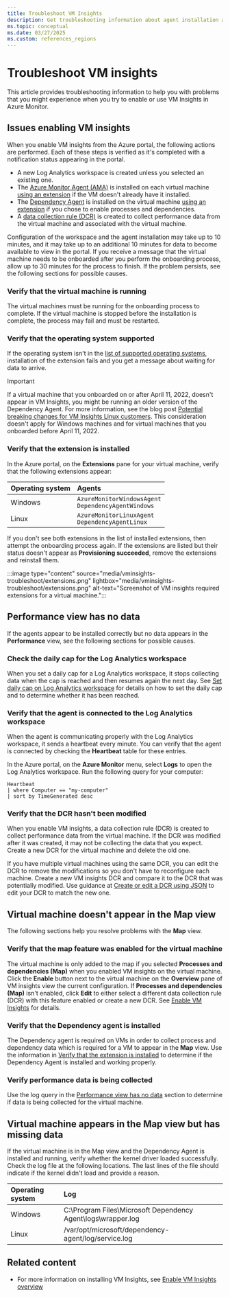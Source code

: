 ```yaml
---
title: Troubleshoot VM Insights
description: Get troubleshooting information about agent installation and the use of the VM Insights feature in Azure Monitor.
ms.topic: conceptual
ms.date: 03/27/2025
ms.custom: references_regions
---
```


# Troubleshoot VM insights

This article provides troubleshooting information to help you with problems that you might experience when you try to enable or use VM Insights in Azure Monitor.

## Issues enabling VM insights

When you enable VM insights from the Azure portal, the following actions are performed. Each of these steps is verified as it's completed with a notification status appearing in the portal.

* A new Log Analytics workspace is created unless you selected an existing one.
* The [Azure Monitor Agent (AMA)](../agents/azure-monitor-agent-overview.md) is installed on each virtual machine [using an extension](../agents/azure-monitor-agent-manage.md#install-the-agent-extension) if the VM doesn't already have it installed.
* The [Dependency Agent](./vminsights-dependency-agent.md) is installed on the virtual machine [using an extension](/azure/virtual-machines/extensions/agent-dependency-windows) if you chose to enable processes and dependencies.
* A [data collection rule (DCR)](../agents/data-collection-rule-overview.md) is created to collect performance data from the virtual machine and associated with the virtual machine.

Configuration of the workspace and the agent installation may take up to 10 minutes, and it may take up to an additional 10 minutes for data to become available to view in the portal. If you receive a message that the virtual machine needs to be onboarded after you perform the onboarding process, allow up to 30 minutes for the process to finish. If the problem persists, see the following sections for possible causes.

### Verify that the virtual machine is running
The virtual machines must be running for the onboarding process to complete. If the virtual machine is stopped before the installation is complete, the process may fail and must be restarted.

### Verify that the operating system supported
If the operating system isn't in the [list of supported operating systems](vminsights-enable-overview.md#supported-operating-systems), installation of the extension fails and you get a message about waiting for data to arrive.

> [!IMPORTANT]
> If a virtual machine that you onboarded on or after April 11, 2022, doesn't appear in VM Insights, you might be running an older version of the Dependency Agent. For more information, see the blog post [Potential breaking changes for VM Insights Linux customers](https://techcommunity.microsoft.com/t5/azure-monitor-status/potential-breaking-changes-for-vm-insights-linux-customers/ba-p/3271989). This consideration doesn't apply for Windows machines and for virtual machines that you onboarded before April 11, 2022.

### Verify that the extension is installed
In the Azure portal, on the **Extensions** pane for your virtual machine, verify that the following extensions appear:

| Operating system | Agents |
|:---|:---|
| Windows | `AzureMonitorWindowsAgent`<br>`DependencyAgentWindows` |
| Linux | `AzureMonitorLinuxAgent`<br>`DependencyAgentLinux` |

If you don't see both extensions in the list of installed extensions, then attempt the onboarding process again. If the extensions are listed but their status doesn't appear as **Provisioning succeeded**, remove the extensions and reinstall them.

:::image type="content" source="media/vminsights-troubleshoot/extensions.png" lightbox="media/vminsights-troubleshoot/extensions.png" alt-text="Screenshot of VM insights required extensions for a virtual machine.":::

## Performance view has no data

If the agents appear to be installed correctly but no data appears in the **Performance** view, see the following sections for possible causes.

### Check the daily cap for the Log Analytics workspace
When you set a daily cap for a Log Analytics workspace, it stops collecting data when the cap is reached and then resumes again the next day. See [Set daily cap on Log Analytics workspace](../logs/daily-cap.md) for details on how to set the daily cap and to determine whether it has been reached.

### Verify that the agent is connected to the Log Analytics workspace
When the agent is communicating properly with the Log Analytics workspace, it sends a heartbeat every minute. You can verify that the agent is connected by checking the **Heartbeat** table for these entries.

In the Azure portal, on the **Azure Monitor** menu, select **Logs** to open the Log Analytics workspace. Run the following query for your computer:

```kusto
Heartbeat
| where Computer == "my-computer"
| sort by TimeGenerated desc 
```

### Verify that the DCR hasn't been modified
When you enable VM insights, a data collection rule (DCR) is created to collect performance data from the virtual machine. If the DCR was modified after it was created, it may not be collecting the data that you expect. Create a new DCR for the virtual machine and delete the old one.

If you have multiple virtual machines using the same DCR, you can edit the DCR to remove the modifications so you don't have to reconfigure each machine. Create a new VM insights DCR and compare it to the DCR that was potentially modified. Use guidance at [Create or edit a DCR using JSON](../essentials/data-collection-rule-create-edit.md#create-or-edit-a-dcr-using-json) to edit your DCR to match the new one.

## Virtual machine doesn't appear in the Map view

The following sections help you resolve problems with the **Map** view.

### Verify that the map feature was enabled for the virtual machine
The virtual machine is only added to the map if you selected **Processes and dependencies (Map)** when you enabled VM insights on the virtual machine. Click the **Enable** button next to the virtual machine on the **Overview** pane of VM insights view the current configuration. If **Processes and dependencies (Map)** isn't enabled, click **Edit** to either select a different data collection rule (DCR) with this feature enabled or create a new DCR. See [Enable VM Insights](./vminsights-enable.md) for details.


### Verify that the Dependency agent is installed
The Dependency agent is required on VMs in order to collect process and dependency data which is required for a VM to appear in the **Map** view. Use the information in [Verify that the extension is installed](#verify-that-the-extension-is-installed) to determine if the Dependency Agent is installed and working properly.

### Verify performance data is being collected

Use the log query in the [Performance view has no data](#performance-view-has-no-data) section to determine if data is being collected for the virtual machine.

## Virtual machine appears in the Map view but has missing data

If the virtual machine is in the Map view and the Dependency Agent is installed and running, verify whether the kernel driver loaded successfully. Check the log file at the following locations. The last lines of the file should indicate if the kernel didn't load and provide a reason.

| Operating system | Log                                                          |
|:-----------------|:-------------------------------------------------------------|
| Windows          | C:\Program Files\Microsoft Dependency Agent\logs\wrapper.log |
| Linux            | /var/opt/microsoft/dependency-agent/log/service.log          |



## Related content

* For more information on installing VM Insights, see [Enable VM Insights overview](vminsights-enable-overview.md)
